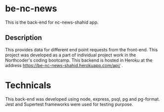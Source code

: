 # be-nc-news

This is the back-end for nc-news-shahid app.

## Description

This provides data for different end point requests from the front-end. This project was developed as a part of individual project work in the Northcoder's coding bootcamp. This backend is hosted in Heroku at the address https://be-nc-news-shahid.herokuapp.com/api/ .

# Technicals

This back-end was developed using node, express, psql, pg and pg-format. Jest and Supertest frameworks were used for testing purpose.
